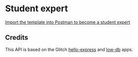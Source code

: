 # Student expert

[Import the template into Postman to become a student expert](https://explore.postman.com/templates/11859/student-expert)

## Credits

This API is based on the Glitch [hello-express](https://glitch.com/~hello-express) and [low-db](https://glitch.com/~low-db) apps.
